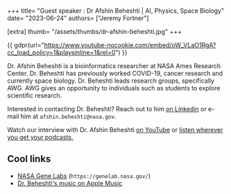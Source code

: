 +++
title= "Guest speaker : Dr Afshin Beheshti | AI, Physics, Space Biology"
date= "2023-06-24"
authors= ["Jeremy Fortner"]

[extra]
thumb= "/assets/thumbs/dr-afshin-beheshti.jpg"
+++

{{ gdpr(url="https://www.youtube-nocookie.com/embed/oW_VLaO1RgA?cc_load_policy=1&playsinline=1&rel=0") }}

Dr. Afshin Beheshti is a bioinformatics researcher at NASA Ames Research Center. Dr. Beheshti has previously worked COVID-19, cancer research and currently space biology. Dr. Beheshti leads research groups, specifically AWG. AWG gives an opportunity to individuals such as students to explore scientific research. 

Interested in contacting Dr. Beheshti? Reach out to him [on Linkedin](https://www.linkedin.com/in/afshinbeheshti/) or e-mail him at `afshin.beheshti@nasa.gov`.

Watch our interview with Dr. Afshin Beheshti [on YouTube](https://youtube.com/watch?v=oW_VLaO1RgA) or [listen wherever you get your podcasts.](/podcast)

## Cool links
- [NASA Gene Labs](https://genelab.nasa.gov/) (`https://genelab.nasa.gov/`)
- [Dr. Beheshti's music on Apple Music](https://music.apple.com/us/artist/the-afrosheens/18108741)
